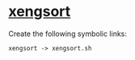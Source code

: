 # [xengsort](https://gitlab.com/genomeinformatics/xengsort/)

Create the following symbolic links:
```
xengsort -> xengsort.sh
```
